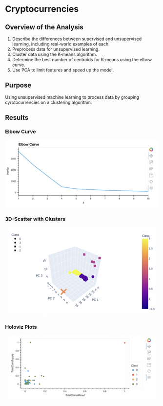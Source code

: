 # Cryptocurrencies

## Overview of the Analysis
  1.  Describe the differences between supervised and unsupervised learning, including real-world examples of each.
  2.  Preprocess data for unsupervised learning.
  3.  Cluster data using the K-means algorithm.
  4.  Determine the best number of centroids for K-means using the elbow curve.
  5.  Use PCA to limit features and speed up the model.

## Purpose 

  Using unsupervised machine learning to process data by grouping cyrptocurrencies on a clustering algorithm. 

## Results

   ### Elbow Curve
![This is an image](https://github.com/Stookhy/Cryptocurrencies/blob/main/Resources/Elbow%20Curve.png?raw=true)

   ### 3D-Scatter with Clusters
![This is an image](https://github.com/Stookhy/Cryptocurrencies/blob/main/Resources/3D%20Scatter%20Clusters.png?raw=true)

   ### Holoviz Plots
![This is an image](https://github.com/Stookhy/Cryptocurrencies/blob/main/Resources/Plot%20Scatter.png?raw=true)
